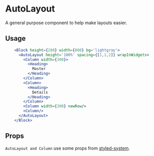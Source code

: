 
# AutoLayout

A general purpose component to help make layouts easier.

## Usage

```jsx
    <Block height={280} width={800} bg='lightgray'>
      <AutoLayout height='100%' spacing={[1,1,2]} wrapInWidgets>
        <Column width={300}>
          <Heading>
            Master
          </Heading>
        </Column>
        <Column>
          <Heading>
            Details
          </Heading>
        </Column>
        <Column width={300} newRow/>
        <Column/>
      </AutoLayout>
    </Block>
```

## Props

`AutoLayout and Column` use some props from [styled-system](https://styled-system.com/).

<!-- props(AutoLayout) -->
<!-- props(Column) -->
